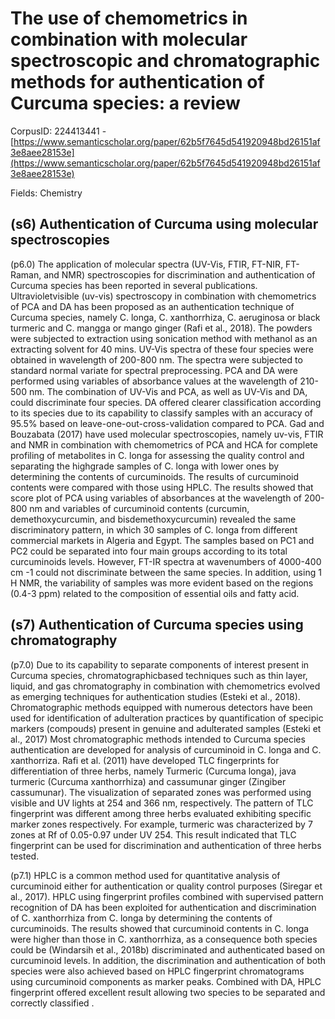 # The use of chemometrics in combination with molecular spectroscopic and chromatographic methods for authentication of Curcuma species: a review

CorpusID: 224413441 - [https://www.semanticscholar.org/paper/62b5f7645d541920948bd26151af3e8aee28153e](https://www.semanticscholar.org/paper/62b5f7645d541920948bd26151af3e8aee28153e)

Fields: Chemistry

## (s6) Authentication of Curcuma using molecular spectroscopies
(p6.0) The application of molecular spectra (UV-Vis, FTIR, FT-NIR, FT-Raman, and NMR) spectroscopies for discrimination and authentication of Curcuma species has been reported in several publications. Ultravioletvisible (uv-vis) spectroscopy in combination with chemometrics of PCA and DA has been proposed as an authentication technique of Curcuma species, namely C. longa, C. xanthorrhiza, C. aeruginosa or black turmeric and C. mangga or mango ginger (Rafi et al., 2018). The powders were subjected to extraction using sonication method with methanol as an extracting solvent for 40 mins. UV-Vis spectra of these four species were obtained in wavelength of 200-800 nm. The spectra were subjected to standard normal variate for spectral preprocessing. PCA and DA were performed using variables of absorbance values at the wavelength of 210-500 nm. The combination of UV-Vis and PCA, as well as UV-Vis and DA, could discriminate four species. DA offered clearer classification according to its species due to its capability to classify samples with an accuracy of 95.5% based on leave-one-out-cross-validation compared to PCA. Gad and Bouzabata (2017) have used molecular spectroscopies, namely uv-vis, FTIR and NMR in combination with chemometrics of PCA and HCA for complete profiling of metabolites in C. longa for assessing the quality control and separating the highgrade samples of C. longa with lower ones by determining the contents of curcuminoids. The results of curcuminoid contents were compared with those using HPLC. The results showed that score plot of PCA using variables of absorbances at the wavelength of 200-800 nm and variables of curcuminoid contents (curcumin, demethoxycurcumin, and bisdemethoxycurcumin) revealed the same discriminatory pattern, in which 30 samples of C. longa from different commercial markets in Algeria and Egypt. The samples based on PC1 and PC2 could be separated into four main groups according to its total curcuminoids levels. However, FT-IR spectra at wavenumbers of 4000-400 cm -1 could not discriminate between the same species. In addition, using 1 H NMR, the variability of samples was more evident based on the regions (0.4-3 ppm) related to the composition of essential oils and fatty acid.
## (s7) Authentication of Curcuma species using chromatography
(p7.0) Due to its capability to separate components of interest present in Curcuma species, chromatographicbased techniques such as thin layer, liquid, and gas chromatography in combination with chemometrics evolved as emerging techniques for authentication studies (Esteki et al., 2018). Chromatographic methods equipped with numerous detectors have been used for identification of adulteration practices by quantification of specipic markers (compouds) present in genuine and adulterated samples (Esteki et al., 2017) Most chromatographic methods intended to Curcuma species authentication are developed for analysis of curcuminoid in C. longa and C. xanthorriza. Rafi et al. (2011) have developed TLC fingerprints for differentiation of three herbs, namely Turmeric (Curcuma longa), java turmeric (Curcuma xanthorrhiza) and cassumunar ginger (Zingiber cassumunar). The visualization of separated zones was performed using visible and UV lights at 254 and 366 nm, respectively. The pattern of TLC fingerprint was different among three herbs evaluated exhibiting specific marker zones respectively. For example, turmeric was characterized by 7 zones at Rf of 0.05-0.97 under UV 254. This result indicated that TLC fingerprint can be used for discrimination and authentication of three herbs tested.

(p7.1) HPLC is a common method used for quantitative analysis of curcuminoid either for authentication or quality control purposes (Siregar et al., 2017). HPLC using fingerprint profiles combined with supervised pattern recognition of DA has been exploited for authentication and discrimination of C. xanthorrhiza from C. longa by determining the contents of curcuminoids. The results showed that curcuminoid contents in C. longa were higher than those in C. xanthorrhiza, as a consequence both species could be  (Windarsih et al., 2018b) discriminated and authenticated based on curcuminoid levels. In addition, the discrimination and authentication of both species were also achieved based on HPLC fingerprint chromatograms using curcuminoid components as marker peaks. Combined with DA, HPLC fingerprint offered excellent result allowing two species to be separated and correctly classified .
